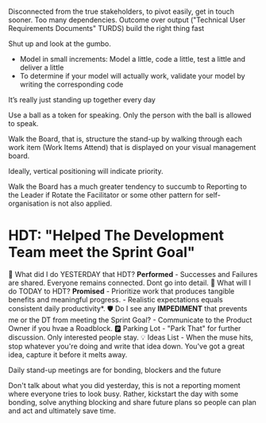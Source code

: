 Disconnected from the true stakeholders, to pivot easily, get in touch sooner. Too many dependencies.
Outcome over output ("Technical User Requirements Documents" TURDS) build the right thing fast

Shut up and look at the gumbo.
- Model in small increments: Model a little, code a little, test a little and deliver a little
- To determine if your model will actually work, validate your model by writing the corresponding code

It’s really just standing up together every day

Use a ball as a token for speaking. Only the person with the ball is allowed to speak.

Walk the Board, that is, structure the stand-up by walking through each work item (Work Items Attend) that is displayed on your visual management board.

Ideally, vertical positioning will indicate priority.

Walk the Board has a much greater tendency to succumb to Reporting to the Leader if Rotate the Facilitator or some other pattern for self-organisation is not also applied.


# HDT: "Helped The Development Team meet the Sprint Goal"

🎥 What did I do YESTERDAY that HDT? __Performed__
    - Successes and Failures are shared. Everyone remains connected. Dont go into detail.
🏃 What will I do TODAY to HDT? __Promised__
    - Prioritize work that produces tangible benefits and meaningful progress.
    - Realistic expectations equals consistent daily productivity*.
🛡 Do I see any __IMPEDIMENT__ that prevents me or the DT from meeting the Sprint Goal?
    - Communicate to the Product Owner if you hvae a Roadblock.
🅿 Parking Lot
    - "Park That" for further discussion. Only interested people stay.
💡 Ideas List
    - When the muse hits, stop whatever you're doing and write that idea down. You've got a great idea, capture it before it melts away.

Daily stand-up meetings are for bonding, blockers and the future

Don't talk about what you did yesterday, this is not a reporting moment where everyone tries to look busy. Rather, kickstart the day with some bonding, solve anything blocking and share future plans so people can plan and act and ultimately save time.
